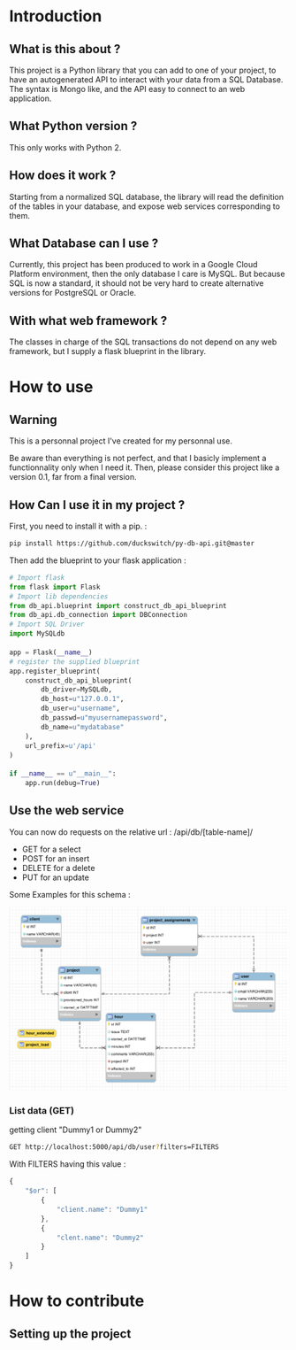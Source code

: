 
# Introduction

## What is this about ?

This project is a Python library that you can add to one of your project, to have an autogenerated API to interact with your data from a SQL Database.
The syntax is Mongo like, and the API easy to connect to an web application.

## What Python version ?

This only works with Python 2.

## How does it work ?

Starting from a normalized SQL database, the library will read the definition of the tables in your database, and expose web services corresponding to them.

## What Database can I use ?

Currently, this project has been produced to work in a Google Cloud Platform environment, then the only database I care is MySQL.
But because SQL is now a standard, it should not be very hard to create alternative versions for PostgreSQL or Oracle.

## With what web framework ?

The classes in charge of the SQL transactions do not depend on any web framework, but I supply a flask blueprint in the library.

# How to use 

## Warning

This is a personnal project I've created for my personnal use. 

Be aware than everything is not perfect, and that I basicly implement a functionnality only when I need it.
Then, please consider this project like a version 0.1, far from a final version.

## How Can I use it in my project ?

First, you need to install it with a pip. :

```bash
pip install https://github.com/duckswitch/py-db-api.git@master
```

Then add the blueprint to your flask application :

```python
# Import flask
from flask import Flask
# Import lib dependencies
from db_api.blueprint import construct_db_api_blueprint
from db_api.db_connection import DBConnection
# Import SQL Driver
import MySQLdb

app = Flask(__name__)
# register the supplied blueprint
app.register_blueprint(
    construct_db_api_blueprint(
        db_driver=MySQLdb,
        db_host=u"127.0.0.1",
        db_user=u"username",
        db_passwd=u"myusernamepassword",
        db_name=u"mydatabase"
    ), 
    url_prefix=u'/api'
)

if __name__ == u"__main__":
    app.run(debug=True)
```

## Use the web service

You can now do requests on the relative url : /api/db/[table-name]/

- GET for a select
- POST for an insert
- DELETE for a delete
- PUT for an update

Some Examples for this schema : 

![Alt text](/schemas/hours-count-schema.png?raw=true "Hours count app schema")

### List data (GET)

getting client "Dummy1 or Dummy2"

```bash
GET http://localhost:5000/api/db/user?filters=FILTERS
```
With FILTERS having this value : 
```javascript
{
    "$or": [
        {
            "client.name": "Dummy1"
        },
        {
            "clent.name": "Dummy2"
        }
    ]
}
```

# How to contribute

## Setting up the project
